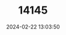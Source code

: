 ---
title: "14145"
category: "Myotis auriculus"
draft: false
date: 2024-02-22 13:03:50
languages:
  English: ["Southwestern Myotis"]
---